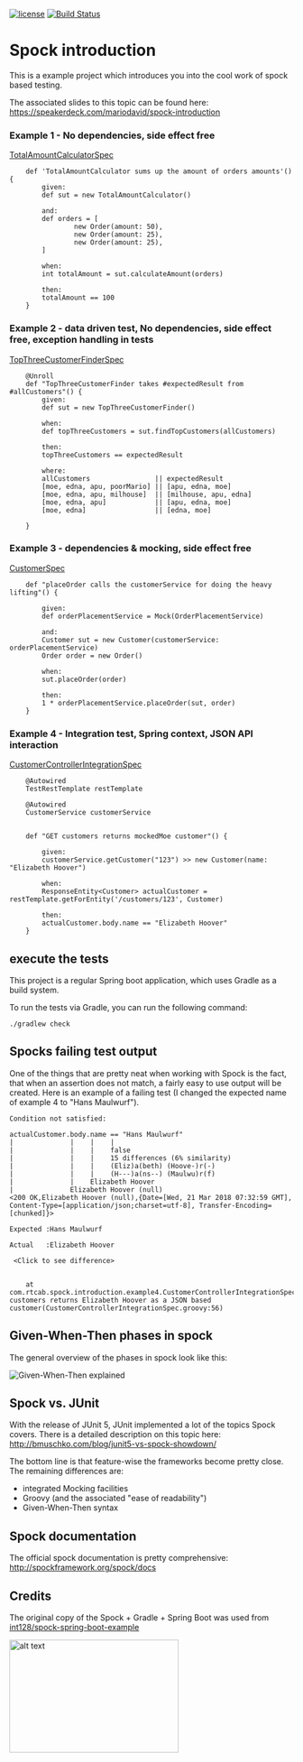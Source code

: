 [![license](https://img.shields.io/badge/license-Apache%20License%202.0-blue.svg?style=flat)](http://www.apache.org/licenses/LICENSE-2.0)
[![Build Status](https://travis-ci.org/mariodavid/spock-introduction.svg?branch=master)](https://travis-ci.org/mariodavid/spock-introduction)

# Spock introduction

This is a example project which introduces you into the cool work of spock based testing.

The associated slides to this topic can be found here: https://speakerdeck.com/mariodavid/spock-introduction

### Example 1 - No dependencies, side effect free

[TotalAmountCalculatorSpec](https://github.com/mariodavid/spock-introduction/blob/master/src/test/groovy/com/rtcab/spock/introduction/example1/TotalAmountCalculatorSpec.groovy)

```
    def 'TotalAmountCalculator sums up the amount of orders amounts'() {
        given:
        def sut = new TotalAmountCalculator()

        and:
        def orders = [
                new Order(amount: 50),
                new Order(amount: 25),
                new Order(amount: 25),
        ]

        when:
        int totalAmount = sut.calculateAmount(orders)

        then:
        totalAmount == 100
    }
```

### Example 2 - data driven test, No dependencies, side effect free, exception handling in tests

[TopThreeCustomerFinderSpec](https://github.com/mariodavid/spock-introduction/blob/master/src/test/groovy/com/rtcab/spock/introduction/example2/TopThreeCustomerFinderSpec.groovy)

```
    @Unroll
    def "TopThreeCustomerFinder takes #expectedResult from #allCustomers"() {
        given:
        def sut = new TopThreeCustomerFinder()

        when:
        def topThreeCustomers = sut.findTopCustomers(allCustomers)

        then:
        topThreeCustomers == expectedResult

        where:
        allCustomers                || expectedResult
        [moe, edna, apu, poorMario] || [apu, edna, moe]
        [moe, edna, apu, milhouse]  || [milhouse, apu, edna]
        [moe, edna, apu]            || [apu, edna, moe]
        [moe, edna]                 || [edna, moe]

    }
```


### Example 3 - dependencies & mocking, side effect free

[CustomerSpec](https://github.com/mariodavid/spock-introduction/blob/master/src/test/groovy/com/rtcab/spock/introduction/example3/CustomerSpec.groovy)

```
    def "placeOrder calls the customerService for doing the heavy lifting"() {

        given:
        def orderPlacementService = Mock(OrderPlacementService)

        and:
        Customer sut = new Customer(customerService: orderPlacementService)
        Order order = new Order()

        when:
        sut.placeOrder(order)

        then:
        1 * orderPlacementService.placeOrder(sut, order)
    }
```


### Example 4 - Integration test, Spring context, JSON API interaction

[CustomerControllerIntegrationSpec](https://github.com/mariodavid/spock-introduction/blob/master/src/test/groovy/com/rtcab/spock/introduction/example4/CustomerControllerIntegrationSpec.groovy)

```
    @Autowired
    TestRestTemplate restTemplate

    @Autowired
    CustomerService customerService


    def "GET customers returns mockedMoe customer"() {

        given:
        customerService.getCustomer("123") >> new Customer(name: "Elizabeth Hoover")

        when:
        ResponseEntity<Customer> actualCustomer = restTemplate.getForEntity('/customers/123', Customer)

        then:
        actualCustomer.body.name == "Elizabeth Hoover"
    }
```




## execute the tests

This project is a regular Spring boot application, which uses Gradle as a build system.

To run the tests via Gradle, you can run the following command:

`./gradlew check`




## Spocks failing test output

One of the things that are pretty neat when working with Spock is the fact, that when an assertion does not match, 
a fairly easy to use output will be created. Here is an example of a failing test (I changed the expected name of example 4 to "Hans Maulwurf").


```
Condition not satisfied:

actualCustomer.body.name == "Hans Maulwurf"
|              |    |    |
|              |    |    false
|              |    |    15 differences (6% similarity)
|              |    |    (Eliz)a(beth) (Hoove-)r(-)
|              |    |    (H---)a(ns--) (Maulwu)r(f)
|              |    Elizabeth Hoover
|              Elizabeth Hoover (null)
<200 OK,Elizabeth Hoover (null),{Date=[Wed, 21 Mar 2018 07:32:59 GMT], Content-Type=[application/json;charset=utf-8], Transfer-Encoding=[chunked]}>

Expected :Hans Maulwurf

Actual   :Elizabeth Hoover

 <Click to see difference>


	at com.rtcab.spock.introduction.example4.CustomerControllerIntegrationSpec.GET customers returns Elizabeth Hoover as a JSON based customer(CustomerControllerIntegrationSpec.groovy:56)
```


## Given-When-Then phases in spock
The general overview of the phases in spock look like this:

![Given-When-Then explained](http://spockframework.org/spock/docs/1.1/images/Blocks2Phases.png)



## Spock vs. JUnit

With the release of JUnit 5, JUnit implemented a lot of the topics Spock covers. There is a detailed
description on this topic here: http://bmuschko.com/blog/junit5-vs-spock-showdown/

The bottom line is that feature-wise the frameworks become pretty close. The remaining differences are:

* integrated Mocking facilities
* Groovy (and the associated "ease of readability")
* Given-When-Then syntax



## Spock documentation

The official spock documentation is pretty comprehensive: http://spockframework.org/spock/docs


## Credits
The original copy of the Spock + Gradle + Spring Boot was used from [int128/spock-spring-boot-example](https://github.com/int128/spock-spring-boot-example)

<img src="https://raw.githubusercontent.com/cuba-platform/cuba-petclinic/master/img/cuba-petclinic-overview.gif" alt="alt text" width="300" height="200">
